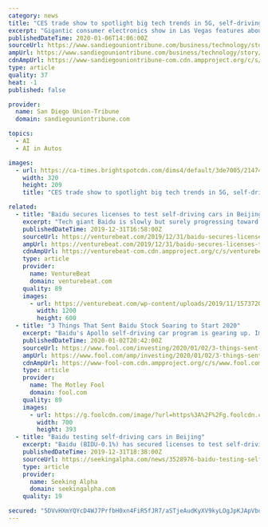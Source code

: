 ```yaml
---
category: news
title: "CES trade show to spotlight big tech trends in 5G, self-driving cars, 8K TVs and more"
excerpt: "Gigantic consumer electronics show in Las Vegas features about 40 San Diego companies showing off their latest technologies."
publishedDateTime: 2020-01-06T14:06:00Z
sourceUrl: https://www.sandiegouniontribune.com/business/technology/story/2020-01-06/ces-trade-show-to-spotlight-big-tech-trends-in-5g-self-driving-cars-8k-tvs-and-more
ampUrl: https://www.sandiegouniontribune.com/business/technology/story/2020-01-06/ces-trade-show-to-spotlight-big-tech-trends-in-5g-self-driving-cars-8k-tvs-and-more?_amp=true
cdnAmpUrl: https://www-sandiegouniontribune-com.cdn.ampproject.org/c/s/www.sandiegouniontribune.com/business/technology/story/2020-01-06/ces-trade-show-to-spotlight-big-tech-trends-in-5g-self-driving-cars-8k-tvs-and-more?_amp=true
type: article
quality: 37
heat: -1
published: false

provider:
  name: San Diego Union-Tribune
  domain: sandiegouniontribune.com

topics:
  - AI
  - AI in Autos

images:
  - url: https://ca-times.brightspotcdn.com/dims4/default/3de7005/2147483647/strip/true/crop/3024x1975+0+146/resize/320x209!/quality/90/?url=https%3A%2F%2Fcalifornia-times-brightspot.s3.amazonaws.com%2Fb6%2F73%2Fcfca9b914994bd002b870005233e%2Fwd.jpg
    width: 320
    height: 209
    title: "CES trade show to spotlight big tech trends in 5G, self-driving cars, 8K TVs and more"

related:
  - title: "Baidu secures licenses to test self-driving cars in Beijing"
    excerpt: "Tech giant Baidu is slowly but surely progressing toward the launch of a commercial robot-taxi fleet in mainland China. This week, the company announced that it has secured licenses to test ..."
    publishedDateTime: 2019-12-31T16:58:00Z
    sourceUrl: https://venturebeat.com/2019/12/31/baidu-secures-licenses-to-test-self-driving-cars-in-beijing/
    ampUrl: https://venturebeat.com/2019/12/31/baidu-secures-licenses-to-test-self-driving-cars-in-beijing/amp/
    cdnAmpUrl: https://venturebeat-com.cdn.ampproject.org/c/s/venturebeat.com/2019/12/31/baidu-secures-licenses-to-test-self-driving-cars-in-beijing/amp/
    type: article
    provider:
      name: VentureBeat
      domain: venturebeat.com
    quality: 89
    images:
      - url: https://venturebeat.com/wp-content/uploads/2019/11/1573720765750856_upscaled_image_x4-e1573743944240.jpg?fit=1200%2C600&strip=all
        width: 1200
        height: 600
  - title: "3 Things That Sent Baidu Stock Soaring to Start 2020"
    excerpt: "Baidu's Apollo self-driving car program is gearing up. Image source: Baidu. Word emerged on Tuesday that Baidu had been granted a license to test its Apollo driverless cars in Beijing, one of the ..."
    publishedDateTime: 2020-01-02T20:42:00Z
    sourceUrl: https://www.fool.com/investing/2020/01/02/3-things-sent-baidu-stock-soaring-to-start-2020.aspx
    ampUrl: https://www.fool.com/amp/investing/2020/01/02/3-things-sent-baidu-stock-soaring-to-start-2020.aspx
    cdnAmpUrl: https://www-fool-com.cdn.ampproject.org/c/s/www.fool.com/amp/investing/2020/01/02/3-things-sent-baidu-stock-soaring-to-start-2020.aspx
    type: article
    provider:
      name: The Motley Fool
      domain: fool.com
    quality: 89
    images:
      - url: https://g.foolcdn.com/image/?url=https%3A%2F%2Fg.foolcdn.com%2Feditorial%2Fimages%2F552284%2Fbaidu-self-driving-car-fleet.jpg&w=700&op=resize
        width: 700
        height: 393
  - title: "Baidu testing self-driving cars in Beijing"
    excerpt: "Baidu (BIDU-0.1%) has secured licenses to test self-driving vehicles carrying passengers on designated roads in Beijing, according to Venture Beat. The company's self-driving cars have traveled ..."
    publishedDateTime: 2019-12-31T18:38:00Z
    sourceUrl: https://seekingalpha.com/news/3528976-baidu-testing-self-driving-cars-in-beijing
    type: article
    provider:
      name: Seeking Alpha
      domain: seekingalpha.com
    quality: 19

secured: "5DVvHXmYQYcD4WJ7PrfbH0xn4FiR5fJR7/aSTjeAudKyXV9kyLOgJpKJApVbqRYd1UVtg2zo69yGbN82rZwarHmhWCANibq5fxaMNDg7FZQnBjWQ1bFm+WJrF1eCn21fWMzU2UoC711u+UR6nQ0fxHReCp4/+HP61+UjkDBuBv9npFbosjk/VpAYKiCUgyOXRFmPyHZaAWUzTlvmAnqPNoizUJYYEUT9iUOp4Ecvis3JBd0D5Xjs+oLOMilw2aZECV1kyrL9cqcgdd2H1HCCVWMaPJMv8gzlQIpQfCbdJI6UrDYBzWT/eUKlC6dLfA8C;7WJNN88u9cgFofAl0FMhQA=="
---
```


